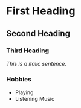 # First Heading
## Second Heading
### Third Heading

_This is a italic sentence._

### Hobbies
- Playing
- Listening Music